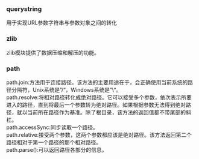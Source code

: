 ### querystring
用于实现URL参数字符串与参数对象之间的转化  
### zlib
zlib模块提供了数据压缩和解压的功能。
### path
path.join:方法用于连接路径。该方法的主要用途在于，会正确使用当前系统的路径分隔符，Unix系统是”/“，Windows系统是”\“。  
path.resolve:将相对路径转化成绝对路径。它可以接受多个参数，依次表示所要进入的路径，直到将最后一个参数转为绝对路径。如果根据参数无法得到绝对路径，就以当前所在路径作为基准。除了根目录，该方法的返回值都不带尾部的斜杠。  
path.accessSync:同步读取一个路径。  
path.relative:接受两个参数，这两个参数都应该是绝对路径。该方法返回第二个路径相对于第一个路径的那个相对路径。  
path.parse():可以返回路径各部分的信息。  

  